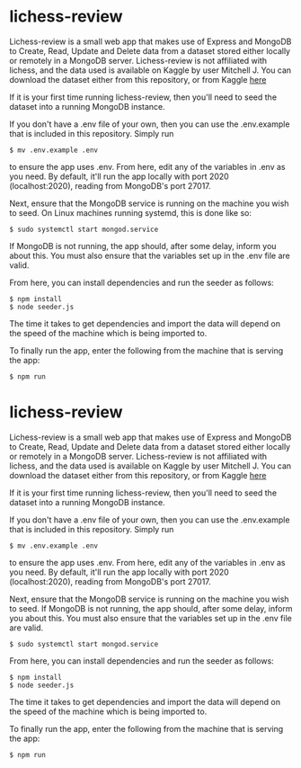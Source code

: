
# lichess-review

Lichess-review is a small web app that makes use of Express and MongoDB to Create, Read, Update and Delete data from a dataset stored either locally or remotely in a MongoDB server. Lichess-review is not affiliated with lichess, and the data used is available on Kaggle by user Mitchell J. You can download the dataset either from this repository, or from Kaggle [here](https://www.kaggle.com/datasnaek/chess)

If it is your first time running lichess-review, then you'll need to seed the dataset into a running MongoDB instance.

If you don't have a .env file of your own, then you can use the .env.example that is included in this repository. Simply run

```
$ mv .env.example .env
```

to ensure the app uses .env. From here, edit any of the variables in .env as you need. By default, it'll run the app locally with port 2020 (localhost:2020), reading from MongoDB's port 27017.

Next, ensure that the MongoDB service is running on the machine you wish to seed. On Linux machines running systemd, this is done like so:
```
$ sudo systemctl start mongod.service
```
If MongoDB is not running, the app should, after some delay, inform you about this. You must also ensure that the variables set up in the .env file are valid.

From here, you can install dependencies and run the seeder as follows:
```
$ npm install
$ node seeder.js
```

The time it takes to get dependencies and import the data will depend on the speed of the machine which is being imported to. 

To finally run the app, enter the following from the machine that is serving the app: 
```
$ npm run
```
# lichess-review

Lichess-review is a small web app that makes use of Express and MongoDB to Create, Read, Update and Delete data from a dataset stored either locally or remotely in a MongoDB server. Lichess-review is not affiliated with lichess, and the data used is available on Kaggle by user Mitchell J. You can download the dataset either from this repository, or from Kaggle [here](https://www.kaggle.com/datasnaek/chess)

If it is your first time running lichess-review, then you'll need to seed the dataset into a running MongoDB instance.

If you don't have a .env file of your own, then you can use the .env.example that is included in this repository. Simply run

```
$ mv .env.example .env
```

to ensure the app uses .env. From here, edit any of the variables in .env as you need. By default, it'll run the app locally with port 2020 (localhost:2020), reading from MongoDB's port 27017.

Next, ensure that the MongoDB service is running on the machine you wish to seed. If MongoDB is not running, the app should, after some delay, inform you about this. You must also ensure that the variables set up in the .env file are valid.
```
$ sudo systemctl start mongod.service
```

From here, you can install dependencies and run the seeder as follows:
```
$ npm install
$ node seeder.js
```

The time it takes to get dependencies and import the data will depend on the speed of the machine which is being imported to. 

To finally run the app, enter the following from the machine that is serving the app: 
```
$ npm run
```
